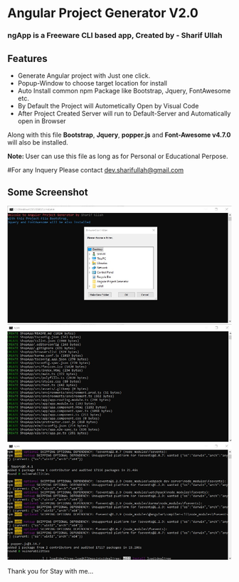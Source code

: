 <h1>Angular Project Generator V2.0</h1>

<h3>ngApp is a Freeware CLI based app, Created by - <strong>Sharif Ullah</strong></h3>

<h2>Features</h2>
<ul>
  <li>Generate Angular project with Just one click.</li>
  <li>Popup-Window to choose target location for install</li>
  <li>Auto Install common npm Package like Bootstrap, Jquery, FontAwesome etc.</li>
  <li>By Default the Project will Autometically Open by Visual Code</li>
  <li>After Project Created Server will run to Default-Server and Automatically open in Browser</li>
</ul>


Along with this file <strong>Bootstrap</strong>, <strong>Jquery</strong>, <strong>popper.js</strong> and <strong>Font-Awesome v4.7.0</strong> will also be installed.

<strong>Note: </strong>User can use this file as long as for Personal or Educational Perpose.

#For any Inquery Please contact dev.sharifullah@gmail.com

<h2>Some Screenshot</h2>

 <img src="https://raw.githubusercontent.com/devsharif/AngularProjectGenerator/master/Screenshot/ngApp_image_01.jpg" alt="ngApp 01">
 <img src="https://raw.githubusercontent.com/devsharif/AngularProjectGenerator/master/Screenshot/ngApp_image_02.jpg" alt="ngApp 02"> 
 <img src="https://raw.githubusercontent.com/devsharif/AngularProjectGenerator/master/Screenshot/ngApp_image_03.jpg" alt="ngApp 03"> 

Thank you for Stay with me...

